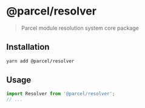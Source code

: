 # @parcel/resolver

> Parcel module resolution system core package

## Installation

```sh
yarn add @parcel/resolver
```

## Usage

```js
import Resolver from '@parcel/resolver';
// ...
```
